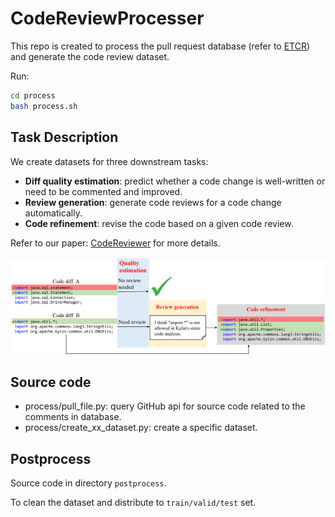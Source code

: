 # CodeReviewProcesser

This repo is created to process the pull request database (refer to [ETCR](https://github.com/Lizhmq/etcr-infrastructure)) and generate the code review dataset.

Run:
```bash
cd process
bash process.sh
```

## Task Description

We create datasets for three downstream tasks:
* **Diff quality estimation**: predict whether a code change is well-written or need to be commented and improved.
* **Review generation**: generate code reviews for a code change automatically.
* **Code refinement**: revise the code based on a given code review.

Refer to our paper: [CodeReviewer](https://arxiv.org/abs/2203.09095) for more details.

![](ex.png)

## Source code

* process/pull_file.py: query GitHub api for source code related to the comments in database.
* process/create_xx_dataset.py: create a specific dataset.


## Postprocess

Source code in directory `postprocess`.

To clean the dataset and distribute to `train/valid/test` set.